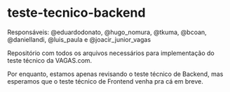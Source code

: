 # teste-tecnico-backend

Responsáveis: @eduardodonato, @hugo_nomura, @tkuma, @bcoan, @daniellandi, @luis_paula e @joacir_junior_vagas

Repositório com todos os arquivos necessários para implementação do teste técnico da VAGAS.com.

Por enquanto, estamos apenas revisando o teste técnico de Backend, mas esperamos que o teste técnico de Frontend venha pra cá em breve.
